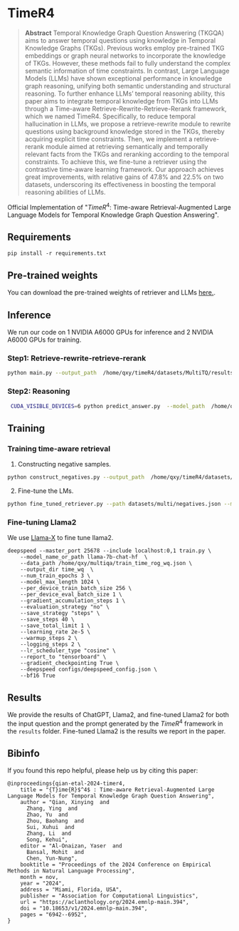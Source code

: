 # TimeR4
> **Abstract**
Temporal Knowledge Graph Question Answering (TKGQA) aims to answer temporal questions using knowledge in Temporal Knowledge Graphs (TKGs). Previous works employ pre-trained TKG embeddings or graph neural networks to incorporate the knowledge of TKGs. However, these methods fail to fully understand the complex semantic information of time constraints.
In contrast, Large Language Models (LLMs) have shown exceptional performance in knowledge graph reasoning, unifying both semantic understanding and structural reasoning. To further enhance LLMs’ temporal reasoning ability, this paper aims to integrate temporal knowledge from TKGs into LLMs through a Time-aware Retrieve-Rewrite-Retrieve-Rerank framework, which we named TimeR4.
Specifically, to reduce temporal hallucination in LLMs, we propose a retrieve-rewrite module to rewrite questions using background knowledge stored in the TKGs, thereby acquiring explicit time constraints. Then, we implement a retrieve-rerank module aimed at retrieving semantically and temporally relevant facts from the TKGs and reranking according to the temporal constraints.
To achieve this, we fine-tune a retriever using the contrastive time-aware learning framework.
Our approach achieves great improvements, with relative gains of 47.8\% and 22.5\% on two datasets, underscoring its effectiveness in boosting the temporal reasoning abilities of LLMs.

Official Implementation of "$TimeR^4$: Time-aware Retrieval-Augmented Large Language Models for Temporal Knowledge Graph Question Answering".

## Requirements
```
pip install -r requirements.txt
```

## Pre-trained weights
You can download the pre-trained weights of retriever and LLMs [here.](https://pan.baidu.com/s/1VlOAOVsJAwes2azXEvq4yA?pwd=1234 ).

## Inference
We run our code on 1 NVIDIA A6000 GPUs for inference and 2 NVIDIA A6000 GPUs for training.
### Step1: Retrieve-rewrite-retrieve-rerank

```bash
python main.py --output_path  /home/qxy/timeR4/datasets/MultiTQ/results/test_prompt.json --question_path /home/qxy/timeR4/datasets/MultiTQ/questions/test.json --retrieve_name /home/qxy/method/multi_model --triplet_path /home/qxy/timeR4/datasets/MultiTQ/kg/full.txt
```

### Step2: Reasoning
```bash
 CUDA_VISIBLE_DEVICES=6 python predict_answer.py  --model_path  /home/qxy/Llama-X/src/multi/checkpoint-1800  -d /home/qxy/timeR4/datasets/MultiTQ/prompt/test_prompt.json --debug --predict_path /home/qxy/timeR4/datasets/MultiTQ/result
```


## Training

### Training time-aware retrieval


1. Constructing negative samples.

```bash
python construct_negatives.py --output_path  /home/qxy/timeR4/datasets/MultiTQ/negatives.json  --question_path /home/qxy/timeR4/datasets/MultiTQ/questions/train.json --datasets multi --entity2id_path /home/qxy/timeR4/datasets/MultiTQ/kg/entity2id.json --time2id_path /home/qxy/timeR4/datasets/MultiTQ/kg/ts2id.json --triplet_path /home/qxy/timeR4/datasets/MultiTQ/kg/full.txt --relation2id_path /home/qxy/timeR4/datasets/MultiTQ/kg/relation2id.json
```

2. Fine-tune the LMs.
```bash
python fine_tuned_retriever.py --path datasets/multi/negatives.json --model_name time_aware_model_tp
```


### Fine-tuning Llama2
We use [Llama-X](https://github.com/AetherCortex/Llama-X) to fine tune llama2.
```
deepspeed --master_port 25678 --include localhost:0,1 train.py \
    --model_name_or_path llama-7b-chat-hf  \
    --data_path /home/qxy/multiqa/train_time_rog_wq.json \
    --output_dir time_wq  \
    --num_train_epochs 3 \
    --model_max_length 1024 \
    --per_device_train_batch_size 256 \
    --per_device_eval_batch_size 1 \
    --gradient_accumulation_steps 1 \
    --evaluation_strategy "no" \
    --save_strategy "steps" \
    --save_steps 40 \
    --save_total_limit 1 \
    --learning_rate 2e-5 \
    --warmup_steps 2 \
    --logging_steps 2 \
    --lr_scheduler_type "cosine" \
    --report_to "tensorboard" \
    --gradient_checkpointing True \
    --deepspeed configs/deepspeed_config.json \
    --bf16 True 
```
## Results
We provide the results of ChatGPT, Llama2, and fine-tuned Llama2 for both the input question and the prompt generated by the  $TimeR^4$ framework in the `results` folder. Fine-tuned Llama2 is the results we report in the paper.

## Bibinfo
If you found this repo helpful, please help us by citing this paper:
```
@inproceedings{qian-etal-2024-timer4,
    title = "{T}ime{R}$^4$ : Time-aware Retrieval-Augmented Large Language Models for Temporal Knowledge Graph Question Answering",
    author = "Qian, Xinying  and
      Zhang, Ying  and
      Zhao, Yu  and
      Zhou, Baohang  and
      Sui, Xuhui  and
      Zhang, Li  and
      Song, Kehui",
    editor = "Al-Onaizan, Yaser  and
      Bansal, Mohit  and
      Chen, Yun-Nung",
    booktitle = "Proceedings of the 2024 Conference on Empirical Methods in Natural Language Processing",
    month = nov,
    year = "2024",
    address = "Miami, Florida, USA",
    publisher = "Association for Computational Linguistics",
    url = "https://aclanthology.org/2024.emnlp-main.394",
    doi = "10.18653/v1/2024.emnlp-main.394",
    pages = "6942--6952",
}
```
